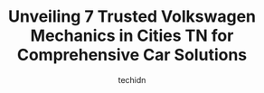 ---
layout: ampstory
image: https://images.unsplash.com/photo-1627108258868-c2834cb1f250?ixlib=rb-4.0.3&ixid=MnwxMjA3fDB8MHxwaG90by1wYWdlfHx8fGVufDB8fHx8&auto=format&fit=crop&w=640&h=853&q=80
author: techidn
featured: false
description: When it comes to maintaining and repairing your vehicle in Cities TN, USA, you deserve nothing but the best. Thats why the 7 best Volkswagen Mechanic in the area are here to offer their exp
title: Unveiling 7 Trusted Volkswagen Mechanics in Cities TN for Comprehensive Car Solutions
cover:
   title: Unveiling 7 Trusted Volkswagen Mechanics in Cities TN for Comprehensive Car Solutions
   subtitle: Rickpate
   background: https://images.unsplash.com/photo-1627108258868-c2834cb1f250?ixlib=rb-4.0.3&ixid=MnwxMjA3fDB8MHxwaG90by1wYWdlfHx8fGVufDB8fHx8&auto=format&fit=crop&w=640&h=853&q=80

pages: 
 - layout: thirds
   top: <h1>#1 Volkswagen of Murfreesboro</h1>
   bottom: "<p>Just had a great experience at VW in Murfreesboro!  The staff was great and really worked well together.  Darius was the pleasure to work with!  He valued our time, was k</p>"
   background: https://www.knot35.com/toplist/wp-content/uploads/2023/06/best-volkswagen-mechanic-1-in-cities-tn-1685834006.jpeg
   backgroundblur: true
 - layout: thirds
   top: <h1>#2 European Auto Garage</h1>
   bottom: "<p>1229 Lovell Rd, Knoxville, TN 37932, United States</p>"
   background: https://www.knot35.com/toplist/wp-content/uploads/2023/06/best-volkswagen-mechanic-2-in-cities-tn-1685834006.jpeg
   cta:
      link: https://www.knot35.com/toplist/unveiling-7-trusted-volkswagen-mechanics-in-cities-tn-for-comprehensive-car-solutions/
      text: Unveiling 7 Trusted Volkswagen Mechanics in Cities TN for Comprehensive Car Solutions
 - layout: thirds
   top: <h1>#3 H-Tek Auto Care</h1>
   bottom: "<p>5882 Bobby Hicks Hwy, Johnson City, TN 37615, United States</p>"
   background: https://www.knot35.com/toplist/wp-content/uploads/2023/06/best-volkswagen-mechanic-3-in-cities-tn-1685834007.jpeg
   cta:
      link: https://www.knot35.com/toplist/unveiling-7-trusted-volkswagen-mechanics-in-cities-tn-for-comprehensive-car-solutions/
      text: Unveiling 7 Trusted Volkswagen Mechanics in Cities TN for Comprehensive Car Solutions
 - layout: thirds
   top: <h1>#4 Browns Mill Auto Diesel Tech</h1>
   bottom: "<p>3609 N Roan St, Johnson City, TN 37601, United States</p>"
   background: https://images.unsplash.com/photo-1599422314077-f4dfdaa4cd09?ixlib=rb-4.0.3&ixid=MnwxMjA3fDB8MHxwaG90by1wYWdlfHx8fGVufDB8fHx8&auto=format&fit=crop&w=640&h=853&q=80
   cta:
      link: https://www.knot35.com/toplist/unveiling-7-trusted-volkswagen-mechanics-in-cities-tn-for-comprehensive-car-solutions/
      text: Unveiling 7 Trusted Volkswagen Mechanics in Cities TN for Comprehensive Car Solutions
 - layout: thirds
   top: <h1>#5 Bavarian Auto</h1>
   bottom: "<p>6150 Enterprise Park Dr, Chattanooga, TN 37416, United States</p>"
   background: https://images.unsplash.com/photo-1533735380053-eb8d0759b24a?ixlib=rb-4.0.3&ixid=MnwxMjA3fDB8MHxwaG90by1wYWdlfHx8fGVufDB8fHx8&auto=format&fit=crop&w=640&h=853&q=80
   cta:
      link: https://www.knot35.com/toplist/unveiling-7-trusted-volkswagen-mechanics-in-cities-tn-for-comprehensive-car-solutions/
      text: Unveiling 7 Trusted Volkswagen Mechanics in Cities TN for Comprehensive Car Solutions
 - layout: thirds
   top: <h1>#6 Ponder Auto Repair</h1>
   bottom: "<p>915 W Market St, Johnson City, TN 37604, United States</p>"
   background: https://images.unsplash.com/photo-1561679660-d00ee1e0dc8e?ixlib=rb-4.0.3&ixid=MnwxMjA3fDB8MHxwaG90by1wYWdlfHx8fGVufDB8fHx8&auto=format&fit=crop&w=640&h=853&q=80
   cta:
      link: https://www.knot35.com/toplist/unveiling-7-trusted-volkswagen-mechanics-in-cities-tn-for-comprehensive-car-solutions/
      text: Unveiling 7 Trusted Volkswagen Mechanics in Cities TN for Comprehensive Car Solutions
 - layout: thirds
   top: <h1>#7 German Performance Options (GPO Tuning)</h1>
   bottom: "<p>1227 Lebanon Pike, Nashville, TN 37210, United States</p>"
   background: https://images.unsplash.com/photo-1527066579998-dbbae57f45ce?ixlib=rb-4.0.3&ixid=MnwxMjA3fDB8MHxwaG90by1wYWdlfHx8fGVufDB8fHx8&auto=format&fit=crop&w=640&h=853&q=80
   cta:
      link: https://www.knot35.com/toplist/unveiling-7-trusted-volkswagen-mechanics-in-cities-tn-for-comprehensive-car-solutions/
      text: Unveiling 7 Trusted Volkswagen Mechanics in Cities TN for Comprehensive Car Solutions
 - layout: thirds
   middle: Continue reading...
   background: https://images.unsplash.com/photo-1614648718611-0635f29016cb?ixlib=rb-4.0.3&ixid=MnwxMjA3fDB8MHxwaG90by1wYWdlfHx8fGVufDB8fHx8&auto=format&fit=crop&w=640&h=853&q=80
   cta:
      link: https://www.knot35.com/toplist/unveiling-7-trusted-volkswagen-mechanics-in-cities-tn-for-comprehensive-car-solutions/
      text: Unveiling 7 Trusted Volkswagen Mechanics in Cities TN for Comprehensive Car Solutions
      
---